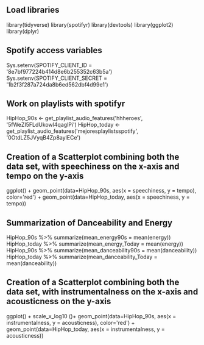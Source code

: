 ## Load libraries

library(tidyverse)
library(spotifyr)
library(devtools)
library(ggplot2)
library(dplyr)

## Spotify access variables 

Sys.setenv(SPOTIFY_CLIENT_ID = '8e7bf977224b414d8e6b255352c63b5a')
Sys.setenv(SPOTIFY_CLIENT_SECRET = '1b2f3f287a724da8b6ed562dbf4d99e1')

## Work on playlists with spotifyr

HipHop_90s <- get_playlist_audio_features('hhheroes', '5fWeZI5FLdUkowl4qaglPi')
HipHop_today <- get_playlist_audio_features('mejoresplaylistsspotify', '0OtdLZ5JVyqB4Zp8aylECe')

## Creation of a Scatterplot combining both the data set, with speechiness on the x-axis and tempo on the y-axis

ggplot() +
  geom_point(data=HipHop_90s, aes(x = speechiness, y = tempo), color='red') +
  geom_point(data=HipHop_today, aes(x = speechiness, y = tempo)) 

## Summarization of Danceability and Energy 

HipHop_90s %>%
  summarize(mean_energy90s = mean(energy))
HipHop_today %>%
  summarize(mean_energy_Today = mean(energy))
HipHop_90s %>%
  summarize(mean_danceability90s = mean(danceability))
HipHop_today %>%
  summarize(mean_danceability_Today = mean(danceability))

## Creation of a Scatterplot combining both the data set, with instrumentalness on the x-axis and acousticness on the y-axis

ggplot() + scale_x_log10 ()+
  geom_point(data=HipHop_90s, aes(x = instrumentalness, y = acousticness), color='red') +
  geom_point(data=HipHop_today, aes(x = instrumentalness, y = acousticness)) 

 
